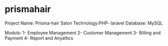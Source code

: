 # prismahair

Project Name: Prisma-hair Salon 
Technology:PHP- laravel 
Database: MySQL

Moduls:
1- Employee Management 
2- Customer Management
3- Billing and Payment
4- Report and Anyaltics 